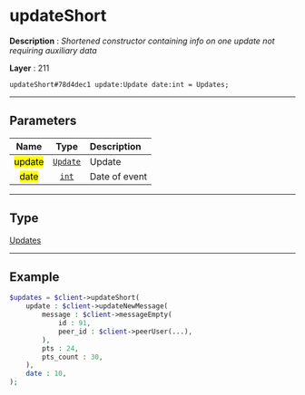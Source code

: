# updateShort

**Description** : *Shortened constructor containing info on one update not requiring auxiliary data*

**Layer** : 211

```tl
updateShort#78d4dec1 update:Update date:int = Updates;
```

---

## Parameters

| Name | Type | Description |
| :---: | :---: | :--- |
| <mark>update</mark> | [`Update`](type/Update) | Update |
| <mark>date</mark> | [`int`](type/int) | Date of event |

---

## Type

[Updates](type/Updates)

---

## Example

```php
$updates = $client->updateShort(
	update : $client->updateNewMessage(
		message : $client->messageEmpty(
			id : 91,
			peer_id : $client->peerUser(...),
		),
		pts : 24,
		pts_count : 30,
	),
	date : 10,
);
```